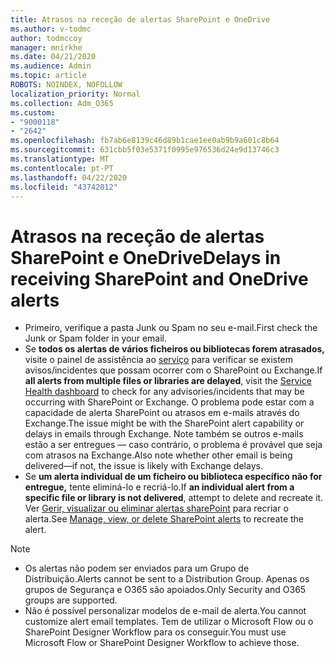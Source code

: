 ```yaml
---
title: Atrasos na receção de alertas SharePoint e OneDrive
ms.author: v-todmc
author: todmccoy
manager: mnirkhe
ms.date: 04/21/2020
ms.audience: Admin
ms.topic: article
ROBOTS: NOINDEX, NOFOLLOW
localization_priority: Normal
ms.collection: Adm_O365
ms.custom:
- "9000118"
- "2642"
ms.openlocfilehash: fb7ab6e8139c46d89b1cae1ee0ab9b9a601c8b64
ms.sourcegitcommit: 631cbb5f03e5371f0995e976536d24e9d13746c3
ms.translationtype: MT
ms.contentlocale: pt-PT
ms.lasthandoff: 04/22/2020
ms.locfileid: "43742012"
---
```

# <a name="delays-in-receiving-sharepoint-and-onedrive-alerts"></a><span data-ttu-id="d6bed-102">Atrasos na receção de alertas SharePoint e OneDrive</span><span class="sxs-lookup"><span data-stu-id="d6bed-102">Delays in receiving SharePoint and OneDrive alerts</span></span>

- <span data-ttu-id="d6bed-103">Primeiro, verifique a pasta Junk ou Spam no seu e-mail.</span><span class="sxs-lookup"><span data-stu-id="d6bed-103">First check the Junk or Spam folder in your email.</span></span>
- <span data-ttu-id="d6bed-104">Se **todos os alertas de vários ficheiros ou bibliotecas forem atrasados,** visite o painel de assistência ao [serviço](https://portal.office.com/adminportal/home?ref=/servicehealth) para verificar se existem avisos/incidentes que possam ocorrer com o SharePoint ou Exchange.</span><span class="sxs-lookup"><span data-stu-id="d6bed-104">If **all alerts from multiple files or libraries are delayed**, visit the [Service Health dashboard](https://portal.office.com/adminportal/home?ref=/servicehealth) to check for any advisories/incidents that may be occurring with SharePoint or Exchange.</span></span> <span data-ttu-id="d6bed-105">O problema pode estar com a capacidade de alerta SharePoint ou atrasos em e-mails através do Exchange.</span><span class="sxs-lookup"><span data-stu-id="d6bed-105">The issue might be with the SharePoint alert capability or delays in emails through Exchange.</span></span> <span data-ttu-id="d6bed-106">Note também se outros e-mails estão a ser entregues — caso contrário, o problema é provável que seja com atrasos na Exchange.</span><span class="sxs-lookup"><span data-stu-id="d6bed-106">Also note whether other email is being delivered—if not, the issue is likely with Exchange delays.</span></span>
- <span data-ttu-id="d6bed-107">Se **um alerta individual de um ficheiro ou biblioteca específico não for entregue,** tente eliminá-lo e recriá-lo.</span><span class="sxs-lookup"><span data-stu-id="d6bed-107">If **an individual alert from a specific file or library is not delivered**, attempt to delete and recreate it.</span></span> <span data-ttu-id="d6bed-108">Ver [Gerir, visualizar ou eliminar alertas sharePoint](https://support.microsoft.com/office/manage-view-or-delete-sharepoint-alerts-99dfb19c-9a90-4a8c-aba1-aa8c8afb0de2) para recriar o alerta.</span><span class="sxs-lookup"><span data-stu-id="d6bed-108">See [Manage, view, or delete SharePoint alerts](https://support.microsoft.com/office/manage-view-or-delete-sharepoint-alerts-99dfb19c-9a90-4a8c-aba1-aa8c8afb0de2) to recreate the alert.</span></span>

> [!NOTE]
> - <span data-ttu-id="d6bed-109">Os alertas não podem ser enviados para um Grupo de Distribuição.</span><span class="sxs-lookup"><span data-stu-id="d6bed-109">Alerts cannot be sent to a Distribution Group.</span></span> <span data-ttu-id="d6bed-110">Apenas os grupos de Segurança e O365 são apoiados.</span><span class="sxs-lookup"><span data-stu-id="d6bed-110">Only Security and O365 groups are supported.</span></span>
> - <span data-ttu-id="d6bed-111">Não é possível personalizar modelos de e-mail de alerta.</span><span class="sxs-lookup"><span data-stu-id="d6bed-111">You cannot customize alert email templates.</span></span> <span data-ttu-id="d6bed-112">Tem de utilizar o Microsoft Flow ou o SharePoint Designer Workflow para os conseguir.</span><span class="sxs-lookup"><span data-stu-id="d6bed-112">You must use Microsoft Flow or SharePoint Designer Workflow to achieve those.</span></span>
